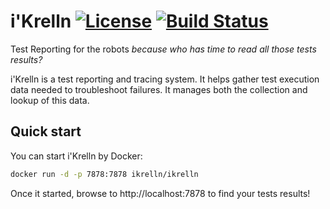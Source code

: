 # i'Krelln [![License](https://img.shields.io/badge/License-Apache%202.0-blue.svg)](https://opensource.org/licenses/Apache-2.0) [![Build Status](https://travis-ci.org/ikrelln/ikrelln.svg?branch=master)](https://travis-ci.org/ikrelln/ikrelln)
Test Reporting for the robots _because who has time to read all those tests results?_

i'Krelln is a test reporting and tracing system. It helps gather test execution data needed to troubleshoot failures. It manages both the collection and lookup of this data.

## Quick start

You can start i'Krelln by Docker:
 
 ```bash
docker run -d -p 7878:7878 ikrelln/ikrelln
```

Once it started, browse to http://localhost:7878 to find your tests results!

